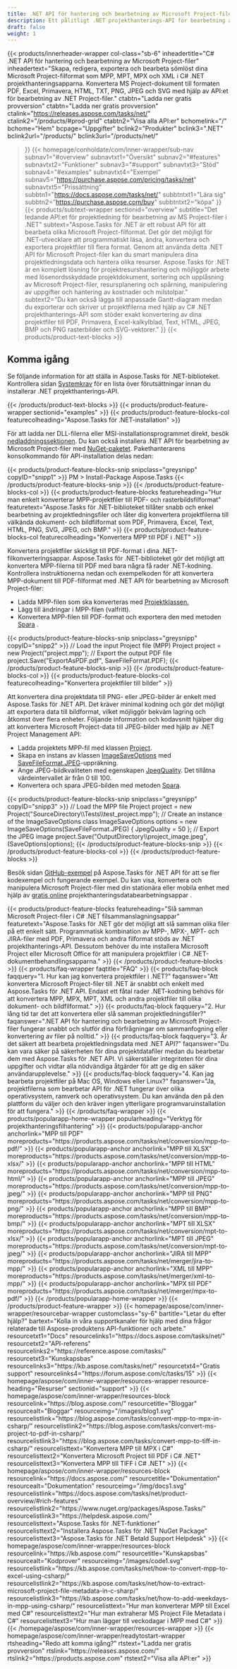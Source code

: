 ```yaml
---
title: .NET API för hantering och bearbetning av Microsoft Project-filer
description: Ett pålitligt .NET projekthanterings-API för bearbetning av Microsoft Project-filer. Generera, konvertera och manipulera MPP-, MPT- och MPX-projektfiler i .NET-appar.
draft: false
weight: 1
---
```

{{< products/innerheader-wrapper col-class="sb-6"
  inheadertitle="C# .NET API för hantering och bearbetning av Microsoft Project-filer"
  inheadertext="Skapa, redigera, exportera och bearbeta sömlöst dina Microsoft Project-filformat som MPP, MPT, MPX och XML i C# .NET projekthanteringsapparna. Konvertera MS Project-dokument till formaten PDF, Excel, Primavera, HTML, TXT, PNG, JPEG och SVG med hjälp av API:et för bearbetning av .NET Project-filer."
  ctabtn="Ladda ner gratis provversion"
  ctabtn="Ladda ner gratis provversion"
  ctalink="https://releases.aspose.com/tasks/net/"
  ctalink2="/products/#prod-grid"
  ctabtn2="Visa alla API:er"
  bchomelink="/"
  bchome="Hem"
  bcpage="Uppgifter"
  bclink2="Produkter"
  bclink3=".NET"
  bclink2url="/products/"
  bclink3url="/products/net/"
  >}}
{{< homepage/conholdate/com/inner-wrapper/sub-nav 
subnav1="#overview"
subnavtxt1="Översikt" 
subnav2="#features"
subnavtxt2="Funktioner" 
subnav3="#support"
subnavtxt3="Stöd" 
subnav4="#examples"
subnavtxt4="Exempel" 
subnav5="https://purchase.aspose.com/pricing/tasks/net"
subnavtxt5="Prissättning" 
subbtn1="https://docs.aspose.com/tasks/net/"
subbtntxt1="Lära sig"
subbtn2="https://purchase.aspose.com/buy"
subbtntxt2="köpa"
>}}
   {{< products/subtext-wrapper
   sectionid="overview"
   subtitle="Det ledande API:et för projektledning för bearbetning av MS Project-filer i .NET"
   subtext="Aspose.Tasks för .NET är ett robust API för att bearbeta olika Microsoft Project-filformat. Det gör det möjligt för .NET-utvecklare att programmatiskt läsa, ändra, konvertera och exportera projektfiler till flera format. Genom att använda detta .NET API för Microsoft Project-filer kan du smart manipulera dina projektledningsdata och hantera olika resurser. Aspose.Tasks för .NET är en komplett lösning för projektresurshantering och möjliggör arbete med lösenordsskyddade projektdokument, sortering och upplåsning av Microsoft Project-filer, resursplanering och spårning, manipulering av uppgifter och hantering av kostnader och milstolpar."
   subtext2="Du kan också lägga till anpassade Gantt-diagram medan du exporterar och skriver ut projektfilerna med hjälp av C# .NET projekthanterings-API som stöder exakt konvertering av dina projektfiler till PDF, Primavera, Excel-kalkylblad, Text, HTML, JPEG, BMP och PNG rasterbilder och SVG-vektorer."
   >}} 
   {{< products/product-text-blocks >}}
   <h2>Komma igång</h2>
   <p>Se följande information för att ställa in Aspose.Tasks för .NET-biblioteket. Kontrollera sidan <a href="https://docs.aspose.com/tasks/net/system-requirements/">Systemkrav</a> för en lista över förutsättningar innan du installerar .NET projekthanterings-API.</p>
   {{< /products/product-text-blocks >}}
{{< products/product-feature-wrapper
sectionid="examples"
>}}
{{< products/product-feature-blocks-col
featurecolheading="Aspose.Tasks för .NET-installation"
>}}
<p>För att ladda ner DLL-filerna eller MSI-installationsprogrammet direkt, besök <a href="https://releases.aspose.com/tasks/net/">nedladdningssektionen</a>. Du kan också installera .NET API för bearbetning av Microsoft Project-filer med <a href="https://www.nuget.org/packages/Aspose.Tasks/">NuGet-paketet</a>. Pakethanterarens konsolkommando för API-installation delas nedan:</p>
{{< products/product-feature-blocks-snip
 snipclass="greysnipp"
 copyID="snipp1"
>}}
PM > Install-Package Aspose.Tasks
{{< /products/product-feature-blocks-snip >}}
{{< /products/product-feature-blocks-col >}}
{{< products/product-feature-blocks
 featureheading="Hur man enkelt konverterar MPP-projektfiler till PDF- och rasterbildsfilformat"
 featuretext="Aspose.Tasks för .NET-biblioteket tillåter snabb och enkel bearbetning av projektledningsfiler och låter dig konvertera projektfilerna till välkända dokument- och bildfilformat som PDF, Primavera, Excel, Text, HTML, PNG, SVG, JPEG, och BMP."
>}}
{{< products/product-feature-blocks-col
featurecolheading="Konvertera MPP till PDF i .NET"
>}}
<p>Konvertera projektfiler skickligt till PDF-format i dina .NET-filkonverteringsappar. Aspose.Tasks för .NET-biblioteket gör det möjligt att konvertera MPP-filerna till PDF med bara några få rader .NET-kodning. Kontrollera instruktionerna nedan och exempelkoden för att konvertera MPP-dokument till PDF-filformat med .NET API för bearbetning av Microsoft Project-filer:</p>
<ul>
   <li>Ladda MPP-filen som ska konverteras med <a href="https://reference.aspose.com/tasks/net/aspose.tasks/project">Projektklassen.</a></li>
   <li>Lägg till ändringar i MPP-filen (valfritt).</li>
   <li>Konvertera MPP-filen till PDF-format och exportera den med metoden <a href="https://reference.aspose.com/tasks/net/aspose.tasks/project/methods/save/index">Spara</a> .</li>
</ul>
{{< products/product-feature-blocks-snip
 snipclass="greysnipp"
 copyID="snipp2"
>}}
// Load the input Project file (MPP)
Project project = new Project("project.mpp");
// Export the output PDF file
project.Save("ExportAsPDF.pdf", SaveFileFormat.PDF);
{{< /products/product-feature-blocks-snip >}}
{{< /products/product-feature-blocks-col >}}
{{< products/product-feature-blocks-col
featurecolheading="Konvertera projektfiler till bilder"
>}}
<p>Att konvertera dina projektdata till PNG- eller JPEG-bilder är enkelt med Aspose.Tasks för .NET API. Det kräver minimal kodning och gör det möjligt att exportera data till bildformat, vilket möjliggör bekväm lagring och åtkomst över flera enheter. Följande information och kodavsnitt hjälper dig att konvertera Microsoft Project-data till JPEG-bilder med hjälp av .NET Project Management API:</p>
<ul>
   <li>Ladda projektets MPP-fil med klassen <a href="https://reference.aspose.com/tasks/net/aspose.tasks/project">Project</a>.</li>
   <li>Skapa en instans av klassen <a href="https://reference.aspose.com/tasks/net/aspose.tasks.saving/imagesaveoptions">ImageSaveOptions</a> med <a href="https://reference.aspose.com/tasks/net/aspose.tasks.saving/savefileformat">SaveFileFormat.JPEG</a>-uppräkning.</li>
   <li>Ange JPEG-bildkvaliteten med egenskapen <a href="https://reference.aspose.com/tasks/net/aspose.tasks.saving/imagesaveoptions/properties/jpegquality">JpegQuality</a>. Det tillåtna värdeintervallet är från 0 till 100.</li>
   <li>Konvertera och spara JPEG-bilden med metoden <a href="https://reference.aspose.com/tasks/net/aspose.tasks.project/save/methods/6">Spara</a>.</li>
</ul>
{{< products/product-feature-blocks-snip
 snipclass="greysnipp"
 copyID="snipp3"
>}}
// Load the MPP file
Project project = new Project("SourceDirectory\\Tests\\test_project.mpp");
// Create an instance of the ImageSaveOptions class
ImageSaveOptions options = new ImageSaveOptions(SaveFileFormat.JPEG) { JpegQuality = 50 };
// Export the JPEG image
project.Save("OutputDirectory\\project_image.jpeg", (SaveOptions)options);
{{< /products/product-feature-blocks-snip >}}
{{< /products/product-feature-blocks-col >}}
{{< /products/product-feature-blocks >}}
   <p class="col-lg-12">Besök sidan <a href="https://github.com/aspose-tasks/Aspose.Tasks-for-.NET/tree/master/Examples">GitHub-exempel</a> på Aspose.Tasks för .NET API för att se fler kodexempel och fungerande exempel. Du kan visa, konvertera och manipulera Microsoft Project-filer med din stationära eller mobila enhet med hjälp av <a href="https://products.aspose.app/tasks/family">gratis online</a> projekthanteringsdatabearbetningsappar .</p>
{{< products/product-feature-blocks
 featureheading="Slå samman Microsoft Project-filer i C# .NET filsammanslagningsappar"
 featuretext="Aspose.Tasks för .NET gör det möjligt att slå samman olika filer på ett enkelt sätt. Programmatisk kombination av MPP-, MPX-, MPT- och JIRA-filer med PDF, Primavera och andra filformat stöds av .NET projekthanterings-API. Dessutom behöver du inte installera Microsoft Project eller Microsoft Office för att manipulera projektfiler i C# .NET-dokumentbehandlingsapparna."
>}}
   {{< /products/product-feature-blocks >}}
   {{< products/faq-wrapper
   faqtitle="FAQ"
>}}
   {{< products/faq-block
 faqquery="1. Hur kan jag konvertera projektfiler i .NET?"
 faqanswer="Att konvertera Microsoft Project-filer till .NET är snabbt och enkelt med Aspose.Tasks för .NET API. Endast ett fåtal rader .NET-kodning behövs för att konvertera MPP, MPX, MPT, XML och andra projektfiler till olika dokument- och bildfilformat."
>}}
   {{< products/faq-block 
 faqquery="2. Hur lång tid tar det att konvertera eller slå samman projektledningsfiler?"
 faqanswer=".NET API för hantering och bearbetning av Microsoft Project-filer fungerar snabbt och slutför dina förfrågningar om sammanfogning eller konvertering av filer på nolltid."
>}}
   {{< products/faq-block
 faqquery="3. Är det säkert att bearbeta projektledningsdata med .NET API?"
 faqanswer="Du kan vara säker på säkerheten för dina projektdatafiler medan du bearbetar dem med Aspose.Tasks för .NET API. Vi säkerställer integriteten för dina uppgifter och vidtar alla nödvändiga åtgärder för att ge dig en säker användarupplevelse."
>}}
   {{< products/faq-block
 faqquery="4. Kan jag bearbeta projektfiler på Mac OS, Windows eller Linux?"
 faqanswer="Ja, projektfilerna som bearbetar API för .NET fungerar över olika operativsystem, ramverk och operativsystem. Du kan använda den på den plattform du väljer och den kräver ingen ytterligare programvaruinstallation för att fungera."
>}}
   {{< /products/faq-wrapper >}}
   {{< products/popularapp-home-wrapper
   popularheading="Verktyg för projekthanteringsfilhantering"
>}}
   {{< products/popularapp-anchor
 anchorlink="MPP till PDF"
 moreproducts="https://products.aspose.com/tasks/net/conversion/mpp-to-pdf/"
>}} 
   {{< products/popularapp-anchor
 anchorlink="MPP till XLSX"
 moreproducts="https://products.aspose.com/tasks/net/conversion/mpp-to-xlsx/"
>}} 
   {{< products/popularapp-anchor
 anchorlink="MPP till HTML"
 moreproducts="https://products.aspose.com/tasks/net/conversion/mpp-to-html/"
>}} 
   {{< products/popularapp-anchor
 anchorlink="MPP till JPEG"
 moreproducts="https://products.aspose.com/tasks/net/conversion/mpp-to-jpeg/"
>}} 
   {{< products/popularapp-anchor
 anchorlink="MPP till PNG"
 moreproducts="https://products.aspose.com/tasks/net/conversion/mpp-to-png/"
>}} 
   {{< products/popularapp-anchor
 anchorlink="MPP till BMP"
 moreproducts="https://products.aspose.com/tasks/net/conversion/mpp-to-bmp/"
>}} 
   {{< products/popularapp-anchor
 anchorlink="MPT till XLSX"
 moreproducts="https://products.aspose.com/tasks/net/conversion/mpt-to-xlsx/"
>}} 
   {{< products/popularapp-anchor
 anchorlink="MPT till JPEG"
 moreproducts="https://products.aspose.com/tasks/net/conversion/mpt-to-jpeg/"
>}} 
   {{< products/popularapp-anchor
 anchorlink="JIRA till MPP"
 moreproducts="https://products.aspose.com/tasks/net/merger/jira-to-mpp/"
>}} 
   {{< products/popularapp-anchor
 anchorlink="XML till MPP"
 moreproducts="https://products.aspose.com/tasks/net/merger/xml-to-mpp/"
>}} 
   {{< products/popularapp-anchor
 anchorlink="MPX till PDF"
 moreproducts="https://products.aspose.com/tasks/net/merger/mpx-to-pdf/"
>}}  
   {{< /products/popularapp-home-wrapper >}}
   {{< /products/product-feature-wrapper >}}
{{< homepage/aspose/com/inner-wrapper/resourcebar-wrapper
customclass="sy-6"
bartitle="Letar du efter hjälp?"
bartext="Kolla in våra supportkanaler för hjälp med dina frågor relaterade till Aspose-produktens API-funktioner och arbete."
resourcetxt1="Docs"
resourcelinks1="https://docs.aspose.com/tasks/net/"
resourcetxt2="API-referens"
resourcelinks2="https://reference.aspose.com/tasks/"
resourcetxt3="Kunskapsbas"
resourcelinks3="https://kb.aspose.com/tasks/net/"
resourcetxt4="Gratis support"
resourcelinks4="https://forum.aspose.com/c/tasks/15"
>}}
{{< homepage/aspose/com/inner-wrapper/resources-wrapper
resource-heading="Resurser"
sectionid="support"
>}}
{{< homepage/aspose/com/inner-wrapper/resources-block
resourcelink="https://blog.aspose.com/"
resourcetitle="Bloggar"
resourcealt="Bloggar"
resourceimg="/images/blog1.svg"
resourcelistlink="https://blog.aspose.com/tasks/convert-mpp-to-mpx-in-csharp/"
resourcelistlink2="https://blog.aspose.com/tasks/convert-ms-project-to-pdf-in-csharp/"
resourcelistlink3="https://blog.aspose.com/tasks/convert-mpp-to-tiff-in-csharp/"
resourcelisttext="Konvertera MPP till MPX i C#"
resourcelisttext2="Konvertera Microsoft Project till PDF i C# .NET"
resourcelisttext3="Konvertera MPP till TIFF i C# .NET"
>}}
{{< homepage/aspose/com/inner-wrapper/resources-block
resourcelink="https://docs.aspose.com/"
resourcetitle="Dokumentation"
resourcealt="Dokumentation"
resourceimg="/img/docs1.svg"
resourcelistlink="https://docs.aspose.com/tasks/net/product-overview/#rich-features"
resourcelistlink2="https://www.nuget.org/packages/Aspose.Tasks/"
resourcelistlink3="https://helpdesk.aspose.com/"
resourcelisttext="Aspose.Tasks för .NET-funktioner"
resourcelisttext2="Installera Aspose.Tasks för .NET NuGet Package"
resourcelisttext3="Aspose.Tasks för .NET Betald Support Helpdesk"
>}}
{{< homepage/aspose/com/inner-wrapper/resources-block
resourcelink="https://kb.aspose.com/"
resourcetitle="Kunskapsbas"
resourcealt="Kodprover"
resourceimg="/images/code1.svg"
resourcelistlink="https://kb.aspose.com/tasks/net/how-to-convert-mpp-to-excel-using-csharp/"
resourcelistlink2="https://kb.aspose.com/tasks/net/how-to-extract-microsoft-project-file-metadata-in-c-sharp/"
resourcelistlink3="https://kb.aspose.com/tasks/net/how-to-add-weekdays-in-mpp-using-csharp/"
resourcelisttext="Hur man konverterar MPP till Excel med C#"
resourcelisttext2="Hur man extraherar MS Project File Metadata i C#"
resourcelisttext3="Hur man lägger till veckodagar i MPP med C#"
>}}
{{< /homepage/aspose/com/inner-wrapper/resources-wrapper >}}
{{< homepage/aspose/com/inner-wrapper/readytostart-wrapper
rtsheading="Redo att komma igång?"
rtstext="Ladda ner gratis provversion"
rtslink="https://releases.aspose.com/"
rtslink2="https://products.aspose.com"
rtstext2="Visa alla API:er"
>}}
